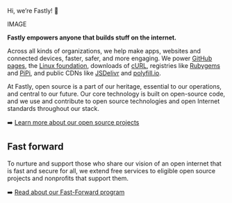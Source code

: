 Hi, we’re Fastly! 👋

IMAGE

**Fastly empowers anyone that builds stuff on the internet.**

Across all kinds of organizations, we help make apps, websites and connected devices, faster, safer, and more engaging. We power [GitHub pages](https://pages.github.com/), the [Linux foundation](https://www.linuxfoundation.org/), downloads of [cURL](https://curl.se/), registries like [Rubygems](https://rubygems.org/) and [PiPi](https://pypi.org/), and public CDNs like [JSDelivr](https://www.jsdelivr.com/) and [polyfill.io](https://polyfill.io).

At Fastly, open source is a part of our heritage, essential to our operations, and central to our future.  Our core technology is built on open-source code, and we use and contribute to open source technologies and open Internet standards throughout our stack.

➡️ [Learn more about our open source projects](https://developer.fastly.com/community/open-source)

## Fast forward

To nurture and support those who share our vision of an open internet that is fast and secure for all, we extend free services to eligible open source projects and nonprofits that support them.

➡️ [Read about our Fast-Forward program](https://www.fastly.com/fast-forward)
